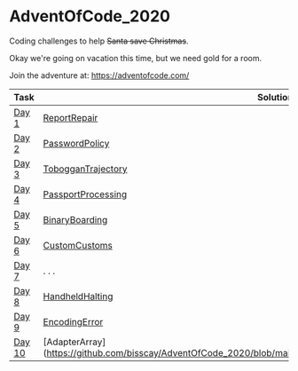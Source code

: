 # AdventOfCode_2020
Coding challenges to help ~~Santa save Christmas~~.

Okay we're going on vacation this time, but we need gold for a room.

Join the adventure at:
https://adventofcode.com/

Task | Solution 
--- | --- 
[Day 1](https://adventofcode.com/2020/day/1) | [ReportRepair](https://github.com/bisscay/AdventOfCode_2020/blob/main/ReportRepair/src/reportrepair/ReportRepair.java) 
[Day 2](https://adventofcode.com/2020/day/2) | [PasswordPolicy](https://github.com/bisscay/AdventOfCode_2020/blob/main/PasswordPolicy/src/passwordpolicy/PasswordPolicy.java)
[Day 3](https://adventofcode.com/2020/day/3) | [TobogganTrajectory](https://github.com/bisscay/AdventOfCode_2020/blob/main/TobogganTrajectory/src/toboggantrajectory/TobogganTrajectory.java)
[Day 4](https://adventofcode.com/2020/day/4) | [PassportProcessing](https://github.com/bisscay/AdventOfCode_2020/blob/main/PassportProcessing/src/passportprocessing/PassportProcessing.java)
[Day 5](https://adventofcode.com/2020/day/5) | [BinaryBoarding](https://github.com/bisscay/AdventOfCode_2020/blob/main/BinaryBoarding/src/binaryboarding/BinaryBoarding.java)
[Day 6](https://adventofcode.com/2020/day/6) | [CustomCustoms](https://github.com/bisscay/AdventOfCode_2020/blob/main/CustomCustoms/src/customcustoms/CustomCustoms.java)
[Day 7](https://adventofcode.com/2020/day/7) | . . .
[Day 8](https://adventofcode.com/2020/day/8) | [HandheldHalting](https://github.com/bisscay/AdventOfCode_2020/blob/main/HandheldHalting/src/handheldhalting/HandheldHalting.java)
[Day 9](https://adventofcode.com/2020/day/9) | [EncodingError](https://github.com/bisscay/AdventOfCode_2020/blob/main/EncodingError/src/encodingerror/EncodingError.java)
[Day 10](https://adventofcode.com/2020/day/10) | [AdapterArray] (https://github.com/bisscay/AdventOfCode_2020/blob/main/AdapterArray/src/adapterarray/AdapterArray.java)

